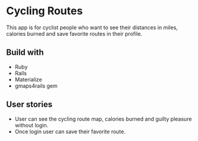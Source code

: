 # Cycling Routes

This app is for cyclist people who want to see their distances in miles, calories burned and save favorite routes in their profile.

## Build with
* Ruby
* Rails
* Materialize
* gmaps4rails gem


## User stories
* User can see the cycling route map, calories burned and guilty pleasure without login.
* Once login user can save their favorite route.








